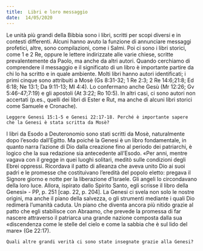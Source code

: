 ```yaml
---
title:  Libri e loro messaggio
date:  14/05/2020
---
```


Le unità più grandi della Bibbia sono i libri, scritti per scopi diversi e in contesti differenti. Alcuni hanno avuto la funzione di annunciare messaggi profetici, altre, sono compilazioni, come i Salmi. Poi ci sono i libri storici, come 1 e 2 Re, oppure le lettere indirizzate alle varie chiese, scritte prevalentemente da Paolo, ma anche da altri autori. Quando cerchiamo di comprendere il messaggio e il significato di un libro è importante partire da chi lo ha scritto e in quale ambiente. Molti libri hanno autori identificati; i primi cinque sono attribuiti a Mosè (Gs 8:31-32; 1 Re 2:3; 2 Re 14:6;21:8; Ed 6:18; Ne 13:1; Da 9:11-13; Ml 4:4). Lo confermano anche Gesù (Mr 12:26; Gv 5:46-47;7:19) e gli apostoli (At 3:22; Ro 10:5). In altri casi, ci sono autori non accertati (p.es., quelli dei libri di Ester e Rut, ma anche di alcuni libri storici come Samuele e Cronache).

`Leggere Genesi 15:1-5 e Genesi 22:17-18. Perché è importante sapere che la Genesi è stata scritta da Mosè?`

I libri da Esodo a Deuteronomio sono stati scritti da Mosè, naturalmente dopo l’esodo dall’Egitto. Ma poiché la Genesi è un libro fondamentale, in quanto narra l’azione di Dio dalla creazione fino al periodo dei patriarchi, è logico che la sua redazione sia antecedente all’Esodo. «Per anni, mentre vagava con il gregge in quei luoghi solitari, meditò sulle condizioni degli Ebrei oppressi. Ricordava il patto di alleanza che aveva unito Dio ai suoi padri e le promesse che costituivano l’eredità del popolo eletto: pregava il Signore giorno e notte per la liberazione d’Israele. Gli angeli lo circondavano della loro luce. Allora, ispirato dallo Spirito Santo, egli scrisse il libro della Genesi» - PP, p. 251 [cap. 22, p. 204]. La Genesi ci svela non solo le nostre origini, ma anche il piano della salvezza, o gli strumenti mediante i quali Dio redimerà l’umanità caduta. Un piano che diventa ancora più nitido grazie al patto che egli stabilisce con Abraamo, che prevede la promessa di far nascere attraverso il patriarca una grande nazione composta dalla sua «discendenza come le stelle del cielo e come la sabbia che è sul lido del mare» (Ge 22:17).

`Quali altre grandi verità ci sono state insegnate grazie alla Genesi?`